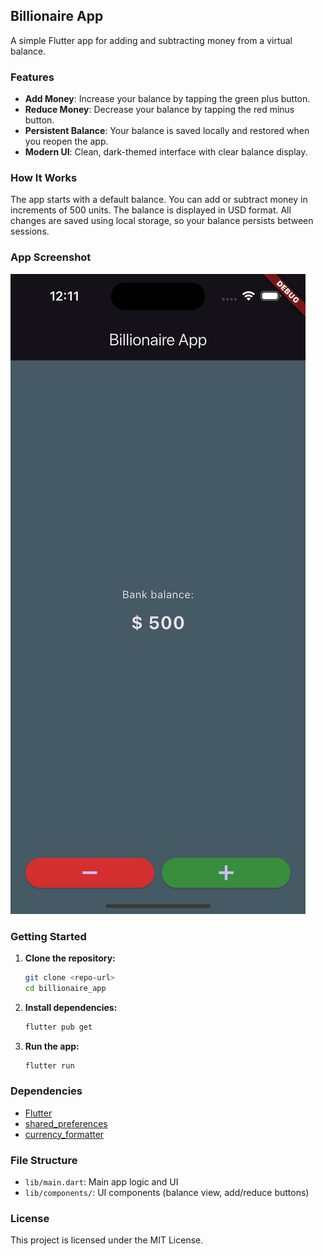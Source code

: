 ## Billionaire App

A simple Flutter app for adding and subtracting money from a virtual balance.

### Features
- **Add Money**: Increase your balance by tapping the green plus button.
- **Reduce Money**: Decrease your balance by tapping the red minus button.
- **Persistent Balance**: Your balance is saved locally and restored when you reopen the app.
- **Modern UI**: Clean, dark-themed interface with clear balance display.

### How It Works
The app starts with a default balance. You can add or subtract money in increments of 500 units. The balance is displayed in USD format. All changes are saved using local storage, so your balance persists between sessions.


### App Screenshot

![App Screenshot](assets/images/app_screenshot.png)

### Getting Started
1. **Clone the repository:**
	```sh
	git clone <repo-url>
	cd billionaire_app
	```
2. **Install dependencies:**
	```sh
	flutter pub get
	```
3. **Run the app:**
	```sh
	flutter run
	```

### Dependencies
- [Flutter](https://flutter.dev/)
- [shared_preferences](https://pub.dev/packages/shared_preferences)
- [currency_formatter](https://pub.dev/packages/currency_formatter)

### File Structure
- `lib/main.dart`: Main app logic and UI
- `lib/components/`: UI components (balance view, add/reduce buttons)

### License
This project is licensed under the MIT License.

